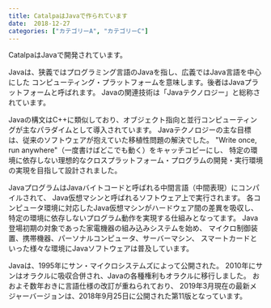 ```yaml
---
title: CatalpaはJavaで作られています
date:  2018-12-27
categories: ["カテゴリーA", "カテゴリーC"]
---
```


CatalpaはJavaで開発されています。

Javaは、狭義ではプログラミング言語のJavaを指し、広義ではJava言語を中心にした
コンピューティング・プラットフォームを意味します。後者はJavaプラットフォームと呼ばれます。
Javaの関連技術は「Javaテクノロジー」と総称されています。

<!--more-->

Javaの構文はC++に類似しており、オブジェクト指向と並行コンピューティングが主なパラダイムとして導入されています。
Javaテクノロジーの主な目標は、従来のソフトウェアが抱えていた移植性問題の解決でした。
"Write once, run anywhere"（一度書けばどこでも動く）をキャッチコピーにし、
特定の環境に依存しない理想的なクロスプラットフォーム・プログラムの開発・実行環境の実現を目指して設計されました。

JavaプログラムはJavaバイトコードと呼ばれる中間言語（中間表現）にコンパイルされて、
Java仮想マシンと呼ばれるソフトウェア上で実行されます。
各コンピュータ環境に対応したJava仮想マシンがハードウェア間の差異を吸収し、
特定の環境に依存しないプログラム動作を実現する仕組みとなってます。
Java登場初期の対象であった家電機器の組み込みシステムを始め、
マイクロ制御装置、携帯機器、パーソナルコンピュータ、サーバーマシン、
スマートカードといった様々な環境にJavaソフトウェアは普及しています。

Javaは、1995年にサン・マイクロシステムズによって公開された。
2010年にサンはオラクルに吸収合併され、Javaの各種権利もオラクルに移行しました。
おおよそ数年おきに言語仕様の改訂が重ねられており、
2019年3月現在の最新メジャーバージョンは、2018年9月25日に公開された第11版となっています。
